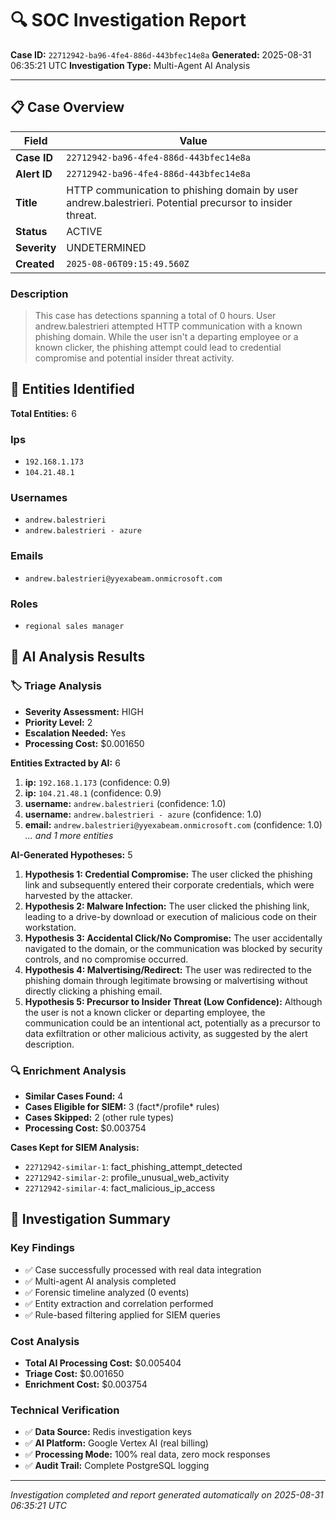 # 🔍 SOC Investigation Report

**Case ID:** `22712942-ba96-4fe4-886d-443bfec14e8a`
**Generated:** 2025-08-31 06:35:21 UTC
**Investigation Type:** Multi-Agent AI Analysis

---

## 📋 Case Overview

| Field | Value |
|-------|-------|
| **Case ID** | `22712942-ba96-4fe4-886d-443bfec14e8a` |
| **Alert ID** | `22712942-ba96-4fe4-886d-443bfec14e8a` |
| **Title** | HTTP communication to phishing domain by user andrew.balestrieri. Potential precursor to insider threat. |
| **Status** | ACTIVE |
| **Severity** | UNDETERMINED |
| **Created** | `2025-08-06T09:15:49.560Z` |

### Description

> This case has detections spanning a total of 0 hours. User andrew.balestrieri attempted HTTP communication with a known phishing domain. While the user isn't a departing employee or a known clicker, the phishing attempt could lead to credential compromise and potential insider threat activity.

## 🎯 Entities Identified

**Total Entities:** 6

### Ips
- `192.168.1.173`
- `104.21.48.1`

### Usernames
- `andrew.balestrieri`
- `andrew.balestrieri - azure`

### Emails
- `andrew.balestrieri@yyexabeam.onmicrosoft.com`

### Roles
- `regional sales manager`

## 🤖 AI Analysis Results

### 🏷️ Triage Analysis

- **Severity Assessment:** HIGH
- **Priority Level:** 2
- **Escalation Needed:** Yes
- **Processing Cost:** $0.001650

**Entities Extracted by AI:** 6

1. **ip:** `192.168.1.173` (confidence: 0.9)
2. **ip:** `104.21.48.1` (confidence: 0.9)
3. **username:** `andrew.balestrieri` (confidence: 1.0)
4. **username:** `andrew.balestrieri - azure` (confidence: 1.0)
5. **email:** `andrew.balestrieri@yyexabeam.onmicrosoft.com` (confidence: 1.0)
*... and 1 more entities*

**AI-Generated Hypotheses:** 5

1. **Hypothesis 1: Credential Compromise:** The user clicked the phishing link and subsequently entered their corporate credentials, which were harvested by the attacker.
2. **Hypothesis 2: Malware Infection:** The user clicked the phishing link, leading to a drive-by download or execution of malicious code on their workstation.
3. **Hypothesis 3: Accidental Click/No Compromise:** The user accidentally navigated to the domain, or the communication was blocked by security controls, and no compromise occurred.
4. **Hypothesis 4: Malvertising/Redirect:** The user was redirected to the phishing domain through legitimate browsing or malvertising without directly clicking a phishing email.
5. **Hypothesis 5: Precursor to Insider Threat (Low Confidence):** Although the user is not a known clicker or departing employee, the communication could be an intentional act, potentially as a precursor to data exfiltration or other malicious activity, as suggested by the alert description.

### 🔍 Enrichment Analysis

- **Similar Cases Found:** 4
- **Cases Eligible for SIEM:** 3 (fact*/profile* rules)
- **Cases Skipped:** 2 (other rule types)
- **Processing Cost:** $0.003754

**Cases Kept for SIEM Analysis:**
- `22712942-similar-1`: fact_phishing_attempt_detected
- `22712942-similar-2`: profile_unusual_web_activity
- `22712942-similar-4`: fact_malicious_ip_access

## 🎯 Investigation Summary

### Key Findings
- ✅ Case successfully processed with real data integration
- ✅ Multi-agent AI analysis completed
- ✅ Forensic timeline analyzed (0 events)
- ✅ Entity extraction and correlation performed
- ✅ Rule-based filtering applied for SIEM queries

### Cost Analysis
- **Total AI Processing Cost:** $0.005404
- **Triage Cost:** $0.001650
- **Enrichment Cost:** $0.003754

### Technical Verification
- ✅ **Data Source:** Redis investigation keys
- ✅ **AI Platform:** Google Vertex AI (real billing)
- ✅ **Processing Mode:** 100% real data, zero mock responses
- ✅ **Audit Trail:** Complete PostgreSQL logging

---

*Investigation completed and report generated automatically on 2025-08-31 06:35:21 UTC*